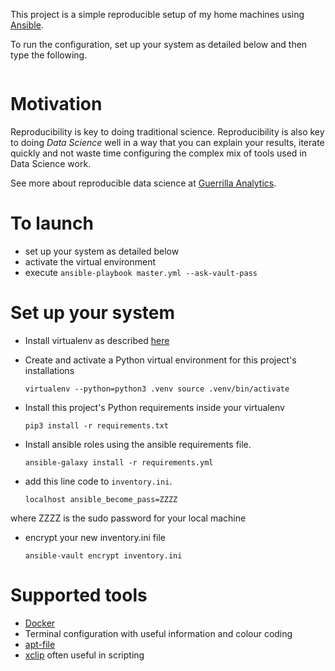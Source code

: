 This project is a simple reproducible setup of my home machines using [Ansible](https://www.ansible.com/).

To run the configuration, set up your system as detailed below and then type the following.

```

```

# Motivation

Reproducibility is key to doing traditional science. Reproducibility is also key to doing _Data Science_ well in a way that you can explain your results, iterate quickly and not waste time configuring the complex mix of tools used in Data Science work.

See more about reproducible data science at [Guerrilla Analytics](https://guerrilla-analytics.net).

# To launch

-   set up your system as detailed below
-   activate the virtual environment
-   execute `ansible-playbook master.yml --ask-vault-pass`

# Set up your system

-   Install virtualenv as described [here](https://virtualenv.pypa.io/en/latest/installation/)
-   Create and activate a Python virtual environment for this project's installations

    `
    virtualenv --python=python3 .venv
    source .venv/bin/activate
    `

-   Install this project's Python requirements inside your virtualenv

    `
    pip3 install -r requirements.txt
    `

-   Install ansible roles using the ansible requirements file.

    `
    ansible-galaxy install -r requirements.yml
    `

-   add this line code to `inventory.ini`.


    `localhost ansible_become_pass=ZZZZ`

where ZZZZ is the sudo password for your local machine

-   encrypt your new inventory.ini file

    `ansible-vault encrypt inventory.ini`

# Supported tools

-   [Docker](https://hub.docker.com/)
-   Terminal configuration with useful information and colour coding
-   [apt-file](http://manpages.ubuntu.com/manpages/precise/man1/apt-file.1.html)
-   [xclip](http://manpages.ubuntu.com/manpages/xenial/man1/xclip.1.html) often useful in scripting
